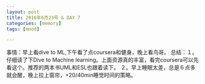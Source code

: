 ```yaml
---
layout: post
title: 2016年6月23号 & DAY 7 
categories: [memory]
tags: [mood]

---
```


事情：早上看dive to ML,下午看了点coursera和健身，晚上看鸟哥。
总结：１。仔细读了下Dive to Machine learning。上面资源真的丰富，看完coursera可以先看这个。推荐的两本书UML和ESL也跟着读下。
２。早上睡眠太差，总是６点多就会醒，晚上拉上窗帘，+20/40min睡觉时间的策略。
